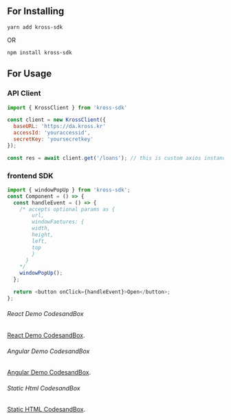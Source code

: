 ## For Installing

`yarn add kross-sdk`

OR

`npm install kross-sdk`

## For Usage

### API Client

```js
import { KrossClient } from 'kross-sdk'

const client = new KrossClient({
  baseURL: 'https://da.kross.kr'
  accessId: 'youraccessid',
  secretKey: 'yoursecretkey'
});

const res = await client.get('/loans'); // this is custom axios instance so you can use same options as axios'
```

### frontend SDK

```js
import { windowPopUp } from 'kross-sdk';
const Component = () => {
  const handleEvent = () => {
    /* accepts optional params as {
        url,
        windowFaetures: {
        width,
        height,
        left,
        top
        }
      }
    */
    windowPopUp();
  };

  return <button onClick={handleEvent}>Open</button>;
};
```

###### React Demo CodesandBox

[React Demo CodesandBox](https://codesandbox.io/s/kross-sdk-react-test-ij761l).

###### Angular Demo CodesandBox

[Angular Demo CodesandBox](https://codesandbox.io/s/kross-sdk-test-angular-tvvjne).

###### Static Html CodesandBox

[Static HTML CodesandBox](https://codesandbox.io/s/kross-static-html-test-ty72yj).
